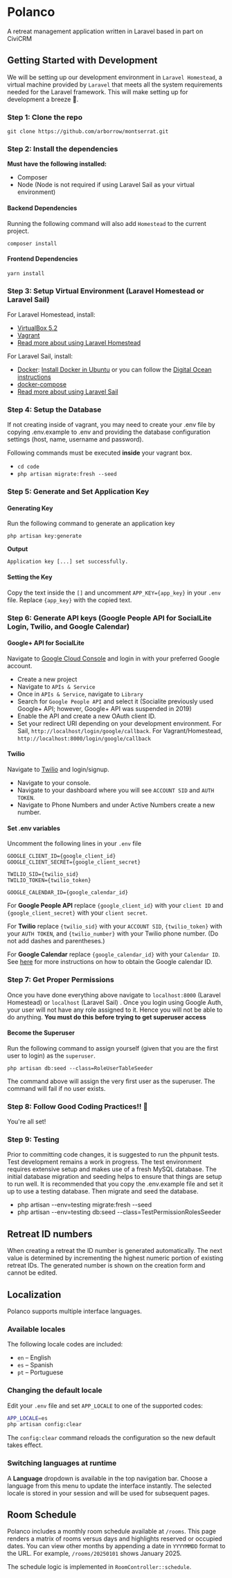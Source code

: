 # Polanco
A retreat management application written in Laravel based in part on CiviCRM

## Getting Started with Development
We will be setting up our development environment in `Laravel Homestead`, a virtual machine provided by `Laravel` that meets all the system requirements needed for the Laravel framework. This will make setting up for development a breeze 💨.

### Step 1: Clone the repo
```
git clone https://github.com/arborrow/montserrat.git
```

### Step 2: Install the dependencies
**Must have the following installed:**
* Composer
* Node (Node is not required if using Laravel Sail as your virtual environment)
#### Backend Dependencies
Running the following command will also add `Homestead` to the current project.
```
composer install
```
#### Frontend Dependencies
```
yarn install
```

### Step 3: Setup Virtual Environment (Laravel Homestead or Laravel Sail)
For Laravel Homestead, install:
* [VirtualBox 5.2](https://www.virtualbox.org/wiki/Downloads)
* [Vagrant](https://www.vagrantup.com/downloads.html)
* [Read more about using Laravel Homestead](https://laravel.com/docs/8.x/homestead)

For Laravel Sail, install:
* [Docker](https://docs.docker.com/get-docker/): [Install Docker in Ubuntu](https://docs.docker.com/engine/install/ubuntu/#installation-methods) or you can follow the [Digital Ocean instructions](https://www.digitalocean.com/community/tutorials/how-to-install-and-use-docker-on-ubuntu-20-04)
* [docker-compose](https://docs.docker.com/compose/install/)
* [Read more about using Laravel Sail](https://laravel.com/docs/8.x/sail)

### Step 4: Setup the Database

If not creating inside of vagrant, you may need to create your .env file by copying .env.example to .env and providing
the database configuration settings (host, name, username and password).

Following commands must be executed **inside** your vagrant box.
* `cd code`
* `php artisan migrate:fresh --seed`

### Step 5: Generate and Set Application Key
#### Generating Key
Run the following command to generate an application key
```
php artisan key:generate
```
**Output**
```
Application key [...] set successfully.
```
#### Setting the Key
Copy the text inside the `[]` and uncomment `APP_KEY={app_key}` in your `.env` file. Replace `{app_key}` with the copied text.

### Step 6: Generate API keys (Google People API for SocialLite Login, Twilio, and Google Calendar)

#### Google+ API for SocialLite
Navigate to [Google Cloud Console](https://console.cloud.google.com/) and login in with your preferred Google account.

* Create a new project
* Navigate to `APIs & Service`
* Once in `APIs & Service`, navigate to `Library`
* Search for `Google People API` and select it (Socialite previously used Google+ API; however, Google+ API was suspended in 2019)
* Enable the API and create a new OAuth client ID.
* Set your redirect URI depending on your development environment. For Sail,  `http://localhost/login/google/callback`. For Vagrant/Homestead, `http://localhost:8000/login/google/callback`

#### Twilio
Navigate to [Twilio](https://www.twilio.com/) and login/signup.

* Navigate to your console.
* Navigate to your dashboard where you will see `ACCOUNT SID` and `AUTH TOKEN`.
* Navigate to Phone Numbers and under Active Numbers create a new number.

#### Set .env variables
Uncomment the following lines in your `.env` file
```
GOOGLE_CLIENT_ID={google_client_id}
GOOGLE_CLIENT_SECRET={google_client_secret}

TWILIO_SID={twilio_sid}
TWILIO_TOKEN={twilio_token}

GOOGLE_CALENDAR_ID={google_calendar_id}
```
For **Google People API** replace `{google_client_id}` with your `client ID` and `{google_client_secret}` with your `client secret`.

For **Twilio** replace `{twilio_sid}` with your `ACCOUNT SID`, `{twilio_token}` with your `AUTH TOKEN`, and `{twilio_number}` with your Twilio phone number. (Do not add dashes and parentheses.)

For **Google Calendar** replace `{google_calendar_id}` with your `Calendar ID`. See [here](https://github.com/spatie/laravel-google-calendar#how-to-obtain-the-credentials-to-communicate-with-google-calendar) for more instructions on how to obtain the Google calendar ID.

### Step 7: Get Proper Permissions
Once you have done everything above navigate to `localhost:8000` (Laravel Homestead) or `localhost` (Laravel Sail) . Once you login using Google Auth, your user will not have any role assigned to it. Hence you will not be able to do anything. **You must do this before trying to get superuser access**

#### Become the Superuser
Run the following command to assign yourself (given that you are the first user to login) as the `superuser`.
```
php artisan db:seed --class=RoleUserTableSeeder
```
The command above will assign the very first user as the superuser. The command will fail if no user exists.

### Step 8: Follow Good Coding Practices!! 🤗
You're all set!

### Step 9: Testing
Prior to committing code changes, it is suggested to run the phpunit tests. Test development remains a work in progress. The test environment requires extensive setup and makes use of a fresh MySQL database. The initial database migration and seeding helps to ensure that things are setup to run well. It is recommended that you copy the .env.example file and set it up to use a testing database. Then migrate and seed the database.

* php artisan --env=testing migrate:fresh --seed
* php artisan --env=testing db:seed --class=TestPermissionRolesSeeder

## Retreat ID numbers

When creating a retreat the ID number is generated automatically. The next value
is determined by incrementing the highest numeric portion of existing retreat
IDs. The generated number is shown on the creation form and cannot be edited.
## Localization

Polanco supports multiple interface languages.

### Available locales

The following locale codes are included:

* `en` – English
* `es` – Spanish
* `pt` – Portuguese

### Changing the default locale

Edit your `.env` file and set `APP_LOCALE` to one of the supported codes:

```bash
APP_LOCALE=es
php artisan config:clear
```

The `config:clear` command reloads the configuration so the new default takes effect.

### Switching languages at runtime

A **Language** dropdown is available in the top navigation bar. Choose a language from this menu to update the interface instantly. The selected locale is stored in your session and will be used for subsequent pages.

## Room Schedule

Polanco includes a monthly room schedule available at `/rooms`. This page renders a matrix of rooms versus days and highlights reserved or occupied dates. You can view other months by appending a date in `YYYYMMDD` format to the URL. For example, `/rooms/20250101` shows January&nbsp;2025.

The schedule logic is implemented in `RoomController::schedule`.
